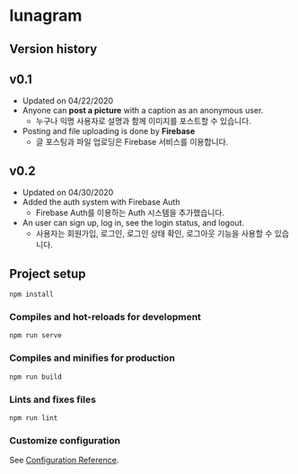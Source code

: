 # lunagram

## Version history

## v0.1
* Updated on 04/22/2020
* Anyone can **post a picture** with a caption as an anonymous user.
	* 누구나 익명 사용자로 설명과 함께 이미지를 포스트할 수 있습니다.
* Posting and file uploading is done by **Firebase**
	* 글 포스팅과 파일 업로딩은 Firebase 서비스를 이용합니다.

## v0.2
* Updated on 04/30/2020
* Added the auth system with Firebase Auth
	* Firebase Auth를 이용하는 Auth 시스템을 추가했습니다.
* An user can sign up, log in, see the login status, and logout.
	* 사용자는 회원가입, 로그인, 로그인 상태 확인, 로그아웃 기능을 사용할 수 있습니다.

## Project setup
```
npm install
```

### Compiles and hot-reloads for development
```
npm run serve
```

### Compiles and minifies for production
```
npm run build
```

### Lints and fixes files
```
npm run lint
```

### Customize configuration
See [Configuration Reference](https://cli.vuejs.org/config/).
